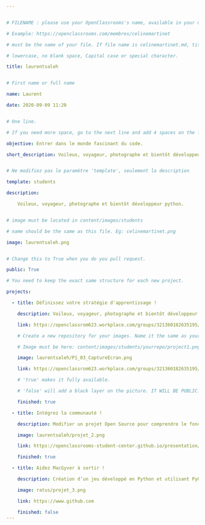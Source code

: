 ```yaml
---


# FILENAME : please use your OpenClassrooms's name, available in your url.

# Example: https://openclassrooms.com/membres/celinemartinet

# must be the name of your file. If file name is celinemartinet.md, title is celinemartinet.

# lowercase, no blank space, Capital case or special character.

title: laurentsaleh


# First name or full name

name: Laurent

date: 2020-09-09 11:20


# One line.

# If you need more space, go to the next line and add 4 spaces on the left, as in 'description'.

objective: Entrer dans le monde fascinant du code.

short_description: Voileux, voyageur, photographe et bientôt développeur python.


# Ne modifiez pas le paramètre 'template', seulement la description

template: students

description:

    Voileux, voyageur, photographe et bientôt développeur python.


# image must be located in content/images/students

# name should be the same as this file. Eg: celinemartinet.png

image: laurentsaleh.png


# Change this to True when you do you pull request.

public: True

# You need to keep the exact same structure for each new project.

projects:

  - title: Définissez votre stratégie d'apprentissage !

    description: Voileux, voyageur, photographe et bientôt développeur python.

    link: https://openclassrom623.workplace.com/groups/321360182635195/permalink/321362302634983

    # Create a new repository for your images. Name it the same as your nickname and profile picture.

    # Image must be here: content/images/students/yourrepo/project1.png

    image: laurentsaleh/P1_03_CaptureEcran.png

    link: https://openclassrom623.workplace.com/groups/321360182635195/permalink/321362302634983

    # 'true' makes it fully available.

    # 'false' will add a black layer on the picture. IT WILL BE PUBLIC!

    finished: true

  - title: Intégrez la communauté !

    description: Modifier un projet Open Source pour comprendre le fonctionnement de Git, Github et pull requests.

    image: laurentsaleh/projet_2.png

    link: https://openclassrooms-student-center.github.io/presentation/students/ratus.html

    finished: true

  - title: Aidez MacGyver à sortir !

    description: Création d’un jeu développé en Python et utilisant PyGame.

    image: ratus/projet_3.png

    link: https://www.github.com

    finished: false
---
```

